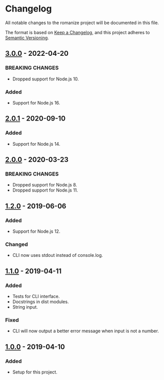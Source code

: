# Changelog
All notable changes to the romanize project will be documented in this file.

The format is based on [Keep a Changelog](https://keepachangelog.com/en/1.0.0/),
and this project adheres to [Semantic Versioning](https://semver.org/spec/v2.0.0.html).

<!-- ## [Unreleased] -->
## [3.0.0] - 2022-04-20
### BREAKING CHANGES
- Dropped support for Node.js 10.

### Added
- Support for Node.js 16.

## [2.0.1] - 2020-09-10
### Added
- Support for Node.js 14.

## [2.0.0] - 2020-03-23
### BREAKING CHANGES
- Dropped support for Node.js 8.
- Dropped support for Node.js 11.

## [1.2.0] - 2019-06-06
### Added
- Support for Node.js 12.

### Changed
- CLI now uses stdout instead of console.log.

## [1.1.0] - 2019-04-11
### Added
- Tests for CLI interface.
- Docstrings in dist modules.
- String input.

### Fixed
- CLI will now output a better error message when input is not a number.

## [1.0.0] - 2019-04-10
### Added
- Setup for this project.

[Unreleased]: https://github.com/Ionaru/romanize/compare/3.0.0...HEAD
[3.0.0]: https://github.com/Ionaru/romanize/compare/2.0.1...3.0.0
[2.0.1]: https://github.com/Ionaru/romanize/compare/2.0.0...2.0.1
[2.0.0]: https://github.com/Ionaru/romanize/compare/1.2.0...2.0.0
[1.2.0]: https://github.com/Ionaru/romanize/compare/1.1.0...1.2.0
[1.1.0]: https://github.com/Ionaru/romanize/compare/1.0.0...1.1.0
[1.0.0]: https://github.com/Ionaru/romanize/compare/fdf1fc5...1.0.0
